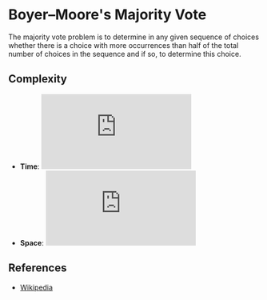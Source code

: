 # Boyer–Moore's Majority Vote
The majority vote problem is to determine in any given sequence of choices whether there is a choice with more occurrences than half of the total number of choices in the sequence and if so, to determine this choice.

## Complexity
* **Time**:  ![](https://latex.codecogs.com/svg.latex?O(N))
* **Space**: ![](https://latex.codecogs.com/svg.latex?O(logN))

## References
* [Wikipedia](https://en.wikipedia.org/wiki/Boyer%E2%80%93Moore_majority_vote_algorithm)
